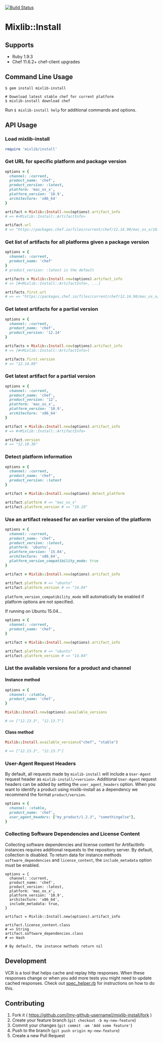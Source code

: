 [![Build Status](https://travis-ci.org/chef/mixlib-install.svg?branch=master)](https://travis-ci.org/chef/mixlib-install)

# Mixlib::Install

## Supports

- Ruby 1.9.3
- Chef 11.6.2+ chef-client upgrades

## Command Line Usage
```
$ gem install mixlib-install
```

```
# Download latest stable chef for current platform
$ mixlib-install download chef
```

Run `$ mixlib-install help` for additional commands and options.

## API Usage

### Load mixlib-install
```ruby
require 'mixlib/install'
```

### Get URL for specific platform and package version
```ruby
options = {
  channel: :current,
  product_name: 'chef',
  product_version: :latest,
  platform: 'mac_os_x',
  platform_version: '10.9',
  architecture: 'x86_64'
}

artifact = Mixlib::Install.new(options).artifact_info
# => #<Mixlib::Install::ArtifactInfo>

artifact.url
# => "https://packages.chef.io/files/current/chef/12.14.90/mac_os_x/10.9/chef-12.14.90-1.dmg"
```

### Get list of artifacts for all platforms given a package version
```ruby
options = {
  channel: :current,
  product_name: 'chef'
}
# product_version: :latest is the default

artifacts = Mixlib::Install.new(options).artifact_info
# => [#<Mixlib::Install::ArtifactInfo>, ...]

artifacts.first.url
# => => "https://packages.chef.io/files/current/chef/12.14.90/mac_os_x/10.11/chef-12.14.90-1.dmg"
```

### Get latest artifacts for a partial version
```ruby
options = {
  channel: :current,
  product_name: 'chef',
  product_version: '12.14'
}

artifacts = Mixlib::Install.new(options).artifact_info
# => [#<Mixlib::Install::ArtifactInfo>]

artifacts.first.version
# => "12.14.89"
```

### Get latest artifact for a partial version
```ruby
options = {
  channel: :current,
  product_name: 'chef',
  product_version: '12',
  platform: 'mac_os_x',
  platform_version: '10.9',
  architecture: 'x86_64'
}

artifact = Mixlib::Install.new(options).artifact_info
# => #<Mixlib::Install::ArtifactInfo>

artifact.version
# => "12.19.36"
```

### Detect platform information
```ruby
options = {
  channel: :current,
  product_name: 'chef',
  product_version: :latest
}

artifact = Mixlib::Install.new(options).detect_platform

artifact.platform # => "mac_os_x"
artifact.platform_version # => "10.10"
```

### Use an artifact released for an earlier version of the platform
```ruby
options = {
  channel: :current,
  product_name: 'chef',
  product_version: :latest,
  platform: 'ubuntu',
  platform_version: '15.04',
  architecture: 'x86_64',
  platform_version_compatibility_mode: true
}

artifact = Mixlib::Install.new(options).artifact_info

artifact.platform # => "ubuntu"
artifact.platform_version # => "14.04"
```

`platform_version_compatibility_mode` will automatically be enabled if platform options are not specified.

If running on Ubuntu 15.04...
```ruby
options = {
  channel: :current,
  product_name: 'chef',
}

artifact = Mixlib::Install.new(options).artifact_info

artifact.platform # => "ubuntu"
artifact.platform_version # => "14.04"
```

### List the available versions for a product and channel
#### Instance method
```ruby
options = {
  channel: :stable,
  product_name: 'chef',
}

Mixlib::Install.new(options).available_versions

# => ["12.13.3", "12.13.7"]
```

#### Class method
```ruby
Mixlib::Install.available_versions("chef", "stable")

# => ["12.13.3", "12.13.7"]
```

### User-Agent Request Headers
By default, all requests made by `mixlib-install` will include a `User-Agent` request header as `mixlib-install/<version>`.
Additional `User-Agent` request headers can be added by setting the `user_agent_headers` option.
When you want to identify a product using mixlib-install as a dependency we recommend the format `product/version`.
```ruby
options = {
  channel: :stable,
  product_name: 'chef',
  user_agent_headers: ["my_product/1.2.3", "somethingelse"],
}
```

### Collecting Software Dependencies and License Content
Collecting software dependencies and license content for ArtifactInfo instances
requires additional requests to the repository server. By default, collection is disabled.
To return data for instance methods `software_dependencies` and `license_content`, the `include_metadata` option must be enabled.
```
options = {
  channel: :current,
  product_name: 'chef',
  product_version: :latest,
  platform: 'mac_os_x',
  platform_version: '10.9',
  architecture: 'x86_64',
  include_metadata: true,
}

artifact = Mixlib::Install.new(options).artifact_info

artifact.license_content.class
# => String
artifact.software_dependencies.class
# => Hash

# By default, the instance methods return nil

```

## Development
VCR is a tool that helps cache and replay http responses. When these responses change or when you add more tests you might need to update cached responses. Check out [spec_helper.rb](https://github.com/chef/mixlib-install/blob/master/spec/spec_helper.rb) for instructions on how to do this.

## Contributing

1. Fork it ( https://github.com/[my-github-username]/mixlib-install/fork )
2. Create your feature branch (`git checkout -b my-new-feature`)
3. Commit your changes (`git commit -am 'Add some feature'`)
4. Push to the branch (`git push origin my-new-feature`)
5. Create a new Pull Request
